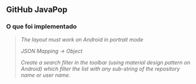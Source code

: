 ## GitHub JavaPop

### **O que foi implementado**

> _The layout must work on Android in portrait mode_
>
> _JSON Mapping -> Object_
>
> _Create a search filter in the toolbar (using material design pattern on Android) which filter the list with any sub-string of the repository name or user name._

